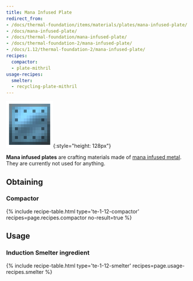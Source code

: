 ```yaml
---
title: Mana Infused Plate
redirect_from:
- /docs/thermal-foundation/items/materials/plates/mana-infused-plate/
- /docs/mana-infused-plate/
- /docs/thermal-foundation/mana-infused-plate/
- /docs/thermal-foundation-2/mana-infused-plate/
- /docs/1.12/thermal-foundation-2/mana-infused-plate/
recipes:
  compactor:
  - plate-mithril
usage-recipes:
  smelter:
  - recycling-plate-mithril
---
```


![Mana infused plate](/assets/images/thermal-foundation-2/plate-mithril.png){:style="height: 128px"}


**Mana infused plates** are crafting materials made of [mana infused
metal](/docs/1.12/thermal-foundation/mana-infused-ingot/). They are currently not used for anything.


Obtaining
---------

### Compactor
{% include recipe-table.html type='te-1-12-compactor' recipes=page.recipes.compactor no-result=true %}


Usage
-----

### Induction Smelter ingredient
{% include recipe-table.html type='te-1-12-smelter' recipes=page.usage-recipes.smelter %}
